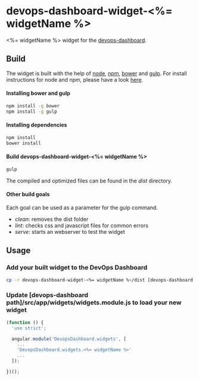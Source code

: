 # devops-dashboard-widget-<%= widgetName %>

<%= widgetName %> widget for the [devops-dashboard](https://stash.secure.root9b.com/projects/DEV/repos/devops-dashboard).

## Build

The widget is built with the help of [node](https://nodejs.org/), [npm](https://www.npmjs.com/), [bower](http://bower.io/) and [gulp](http://gulpjs.com/). For install instructions for node and npm, please have a look [here](https://docs.npmjs.com/getting-started/installing-node).

#### Installing bower and gulp

```bash
npm install -g bower
npm install -g gulp
```

#### Installing dependencies

```bash
npm install
bower install
```

#### Build devops-dashboard-widget-<%= widgetName %>

```bash
gulp
```

The compiled and optimized files can be found in the *dist* directory.

#### Other build goals

Each goal can be used as a parameter for the gulp command.

* *clean*: removes the dist folder
* *lint*: checks css and javascript files for common errors
* *serve*: starts an webserver to test the widget

## Usage

### Add your built widget to the DevOps Dashboard
```bash
cp -r devops-dashboard-widget-<%= widgetName %>/dist [devops-dashboard path]/src/app/widgets/devops-dashboard-widget-<%= widgetName %>
```

### Update [devops-dashboard path]/src/app/widgets/widgets.module.js to load your new widget
```javascript
(function () {
  'use strict';

  angular.module('DevopsDashboard.widgets', [
    ...
    'DevopsDashboard.widgets.<%= widgetName %>'
    ...
  ]);

})();
```
